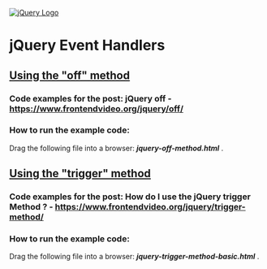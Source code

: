 [![jQuery Logo](https://www.frontendvideo.org/wp-content/uploads/jquery-logo-200-200x160.png)](https://www.frontendvideo.org/category/jquery/)

# jQuery Event Handlers

## [Using the "off" method](#off)

### Code examples for the post: jQuery off - https://www.frontendvideo.org/jquery/off/

### How to run the example code:

Drag the following file into a browser: ***jquery-off-method.html*** .

## [Using the "trigger" method](#trigger)

### Code examples for the post: How do I use the jQuery trigger Method ? - https://www.frontendvideo.org/jquery/trigger-method/

### How to run the example code:

Drag the following file into a browser: ***jquery-trigger-method-basic.html*** .
